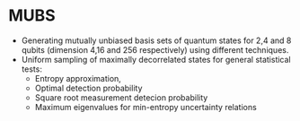 # MUBS

- Generating mutually unbiased basis sets of quantum states for 2,4 and 8 qubits (dimension 4,16 and 256 respectively) using different techniques.
- Uniform sampling of maximally decorrelated states for general statistical tests: 
    - Entropy approximation, 
    - Optimal detection probability
    - Square root measurement detecion probability
    - Maximum eigenvalues for min-entropy uncertainty relations
